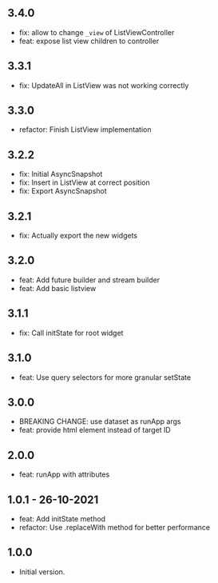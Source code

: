 ## 3.4.0
- fix: allow to change `_view` of ListViewController
- feat: expose list view children to controller

## 3.3.1
- fix: UpdateAll in ListView was not working correctly

## 3.3.0
- refactor: Finish ListView implementation

## 3.2.2
- fix: Initial AsyncSnapshot
- fix: Insert in ListView at correct position
- fix: Export AsyncSnapshot

## 3.2.1
- fix: Actually export the new widgets

## 3.2.0
- feat: Add future builder and stream builder
- feat: Add basic listview

## 3.1.1
- fix: Call initState for root widget

## 3.1.0
- feat: Use query selectors for more granular setState

## 3.0.0
- BREAKING CHANGE: use dataset as runApp args
- feat: provide html element instead of target ID

## 2.0.0
- feat: runApp with attributes

## 1.0.1 - 26-10-2021
- feat: Add initState method
- refactor: Use .replaceWith method for better performance

## 1.0.0

- Initial version.
